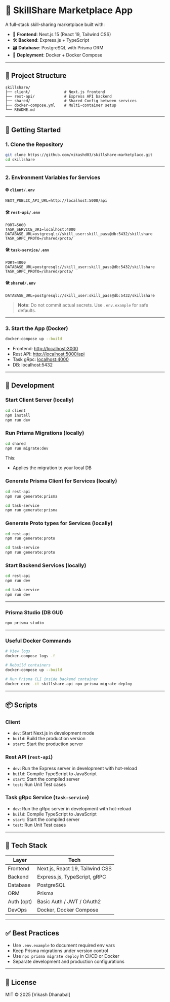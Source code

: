 # 🧠 SkillShare Marketplace App

A full-stack skill-sharing marketplace built with:

- 🧩 **Frontend**: Next.js 15 (React 19, Tailwind CSS)
- 🛠 **Backend**: Express.js + TypeScript
- 🗃 **Database**: PostgreSQL with Prisma ORM
- 🐳 **Deployment**: Docker + Docker Compose

---

## 📁 Project Structure

```
skillshare/
├── client/               # Next.js frontend
├── rest-api/             # Express API backend
├── shared/               # Shared Config between services
├── docker-compose.yml    # Multi-container setup
└── README.md
```

---

## 🚀 Getting Started

### 1. Clone the Repository

```bash
git clone https://github.com/vikashd03/skillshare-marketplace.git
cd skillshare
```

---

### 2. Environment Variables for Services

#### 🌐 `client/.env`

```env
NEXT_PUBLIC_API_URL=http://localhost:5000/api
```

#### 🛠 `rest-api/.env`

```env
PORT=5000
TASK_SERVICE_URI=localhost:4000
DATABASE_URL=ostgresql://skill_user:skill_pass@db:5432/skillshare
TASK_GRPC_PROTO=/shared/proto/
```

#### 🛠 `task-service/.env`

```env
PORT=4000
DATABASE_URL=postgresql://skill_user:skill_pass@db:5432/skillshare
TASK_GRPC_PROTO=/shared/proto/
```

#### 🛠 `shared/.env`

```env
DATABASE_URL=postgresql://skill_user:skill_pass@db:5432/skillshare
```

> **Note**: Do not commit actual secrets. Use `.env.example` for safe defaults.

---

### 3. Start the App (Docker)

```bash
docker-compose up --build
```

- Frontend: [http://localhost:3000](http://localhost:3000)  
- Rest API: [http://localhost:5000/api](http://localhost:5000/api)  
- Task gRpc: [localhost:4000](localhost:5000)  
- DB: localhost:5432

---

## 🧪 Development

### Start Client Server (locally)

```bash
cd client
npm install
npm run dev
```

### Run Prisma Migrations (locally)

```bash
cd shared
npm run migrate:dev
```

This:

- Applies the migration to your local DB

### Generate Prisma Client for Services (locally)

```bash
cd rest-api
npm run generate:prisma
```
```bash
cd task-service
npm run generate:prisma
```

### Generate Proto types for Services (locally)

```bash
cd rest-api
npm run generate:proto
```
```bash
cd task-service
npm run generate:proto
```

### Start Backend Services (locally)

```bash
cd rest-api
npm run dev
```
```bash
cd task-service
npm run dev
```

---

### Prisma Studio (DB GUI)

```bash
npx prisma studio
```

---

### Useful Docker Commands

```bash
# View logs
docker-compose logs -f

# Rebuild containers
docker-compose up --build

# Run Prisma CLI inside backend container
docker exec -it skillshare-api npx prisma migrate deploy
```

---

## 📦 Scripts

### Client

- `dev`: Start Next.js in development mode
- `build`: Build the production version
- `start`: Start the production server

### Rest API (`rest-api`)

- `dev`: Run the Express server in development with hot-reload
- `build`: Compile TypeScript to JavaScript
- `start`: Start the compiled server
- `test`: Run Unit Test cases

### Task gRpc Service (`task-service`)

- `dev`: Run the gRpc server in development with hot-reload
- `build`: Compile TypeScript to JavaScript
- `start`: Start the compiled server
- `test`: Run Unit Test cases

---

## 🧩 Tech Stack

| Layer     | Tech                                 |
|-----------|--------------------------------------|
| Frontend  | Next.js, React 19, Tailwind CSS      |
| Backend   | Express.js, TypeScript, gRPC         |
| Database  | PostgreSQL                           |
| ORM       | Prisma                               |
| Auth (opt)| Basic Auth / JWT / OAuth2            |
| DevOps    | Docker, Docker Compose               |

---

## ✅ Best Practices

- Use `.env.example` to document required env vars
- Keep Prisma migrations under version control
- Use `npx prisma migrate deploy` in CI/CD or Docker
- Separate development and production configurations

---

## 📄 License

MIT © 2025 [Vikash Dhanabal]
